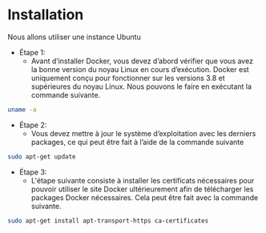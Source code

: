 # Installation

Nous allons utiliser une instance Ubuntu

* Étape 1:
  * Avant d’installer Docker, vous devez d’abord vérifier que vous avez la bonne version du noyau Linux en cours d’exécution. Docker est uniquement conçu pour fonctionner sur les versions 3.8 et supérieures du noyau Linux. Nous pouvons le faire en exécutant la commande suivante.
```sh
uname -a
```

* Étape 2:
  * Vous devez mettre à jour le système d’exploitation avec les derniers packages, ce qui peut être fait à l’aide de la commande suivante
```sh
sudo apt-get update
```

* Étape 3:
  * L'étape suivante consiste à installer les certificats nécessaires pour pouvoir utiliser le site Docker ultérieurement afin de télécharger les packages Docker nécessaires. Cela peut être fait avec la commande suivante.
```sh
sudo apt-get install apt-transport-https ca-certificates
```
